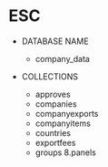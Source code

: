 # ESC
- DATABASE NAME
    - company_data
      
- COLLECTIONS
  - approves 
  - companies
  - companyexports
  - companyitems
  - countries
  - exportfees
  - groups
                 8.panels
